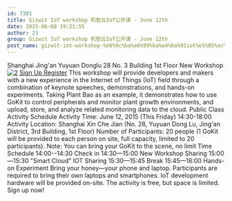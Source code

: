 ```yaml
---
id: 7301
title: Gizwit IoT workshop 机智云IoT公开课 - June 12th
date: 2015-06-08 19:21:55
author: 23
group: Gizwit IoT workshop 机智云IoT公开课 - June 12th
post_name: gizwit-iot-workshop-%e6%9c%ba%e6%99%ba%e4%ba%91iot%e5%85%ac%e5%bc%80%e8%af%be-june-12th
---
```


Shanghai Jing'an Yuyuan Donglu 28 No. 3 Building 1st Floor New Workshop [![2](http://xinchejian.com/wp-content/uploads/2015/06/2-290x290.jpg)](http://139.162.84.35/wp-content/uploads/2015/06/2.jpg) [Sign Up Register](http://www.huodongxing.com/event/9285808999100 "Sign Up Now") This workshop will provide developers and makers with a new experience in the Internet of Things (IoT) field through a combination of keynote speeches, demonstrations, and hands-on experiments. Taking Plant Bao as an example, it demonstrates how to use GoKit to control peripherals and monitor plant growth environments, and upload, store, and analyze related monitoring data to the cloud. Public Class Activity Schedule Activity Time: June 12, 2015 (This Friday) 14:30-18:00 Activity Location: Shanghai Xin Che Jian (No. 28, Yuyuan Dong Lu, Jing'an District, 3rd Building, 1st Floor) Number of Participants: 20 people (1 GoKit will be provided to each person on site, full capacity, limited to 20 participants). Note: You can bring your GoKit to the scene, no limit Time Schedule 14:00--14:30 Check in 14:30—15:00 New Workshop Sharing 15:00—15:30 "Smart Cloud" IOT Sharing 15:30—15:45 Break 15:45—18:00 Hands-on Experiment Bring your honey—your phone and laptop. Participants are required to bring their own laptops and smartphones. IoT development hardware will be provided on-site. The activity is free, but space is limited. Sign up now!